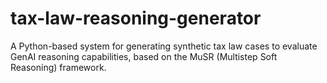 # tax-law-reasoning-generator
A Python-based system for generating synthetic tax law cases to evaluate GenAI reasoning capabilities, based on the MuSR (Multistep Soft Reasoning) framework.

